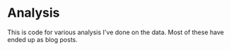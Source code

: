 # Analysis

This is code for various analysis I've done on the data. Most of these have ended up as blog posts.
